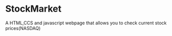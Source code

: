 # StockMarket
A HTML,CCS and javascript webpage that allows you to check current stock prices(NASDAQ)
